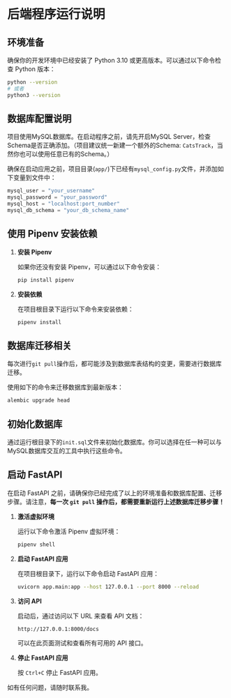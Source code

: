 # 后端程序运行说明

## 环境准备

确保你的开发环境中已经安装了 Python 3.10 或更高版本。可以通过以下命令检查 Python 版本：

```bash
python --version
# 或者
python3 --version
```

## 数据库配置说明

项目使用MySQL数据库。在启动程序之前，请先开启MySQL Server，检查Schema是否正确添加。（项目建议统一新建一个额外的Schema: `CatsTrack`，当然你也可以使用任意已有的Schema。）

确保在启动应用之前，项目目录(`app/`)下已经有`mysql_config.py`文件，并添加如下变量到文件中：
```python
mysql_user = "your_username"
mysql_password = "your_password"
mysql_host = "localhost:port_number"
mysql_db_schema = "your_db_schema_name"
``` 

## 使用 Pipenv 安装依赖

1. **安装 Pipenv**

   如果你还没有安装 Pipenv，可以通过以下命令安装：

   ```bash
   pip install pipenv
   ```

2. **安装依赖**

   在项目根目录下运行以下命令来安装依赖：

   ```bash
   pipenv install
   ```

## 数据库迁移相关
每次进行`git pull`操作后，都可能涉及到数据库表结构的变更，需要进行数据库迁移。

使用如下的命令来迁移数据库到最新版本：

```bash
alembic upgrade head
```

## 初始化数据库
通过运行根目录下的`init.sql`文件来初始化数据库。你可以选择在任一种可以与MySQL数据库交互的工具中执行这些命令。


## 启动 FastAPI
在启动 FastAPI 之前，请确保你已经完成了以上的环境准备和数据库配置、迁移步骤。请注意，**每一次 `git pull` 操作后，都需要重新运行上述数据库迁移步骤！**

1. **激活虚拟环境**

   运行以下命令激活 Pipenv 虚拟环境：

   ```bash
   pipenv shell
   ```

2. **启动 FastAPI 应用**

   在项目根目录下，运行以下命令启动 FastAPI 应用：

   ```bash
   uvicorn app.main:app --host 127.0.0.1 --port 8000 --reload
   ```
3. **访问 API**

   启动后，通过访问以下 URL 来查看 API 文档：

   ```
   http://127.0.0.1:8000/docs
   ```

   可以在此页面测试和查看所有可用的 API 接口。

4. **停止 FastAPI 应用**

   按 `Ctrl+C` 停止 FastAPI 应用。



如有任何问题，请随时联系我。
